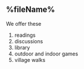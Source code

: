 ## %fileName%

We offer these<!--todo:vs-->

1. readings
2. discussions
3. library 
4. outdoor and indoor games
5. village walks<!--pictures pending-->
